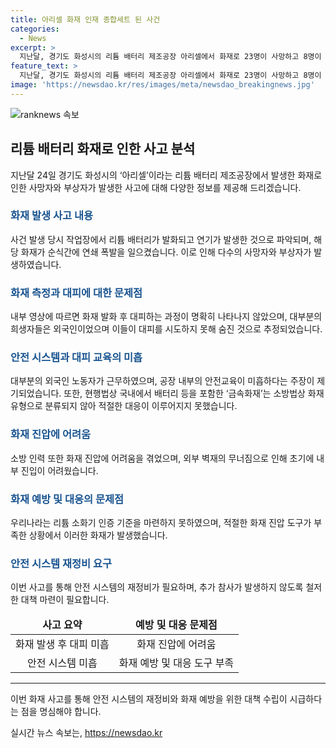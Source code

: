 ```yaml
---
title: 아리셀 화재 인재 종합세트 된 사건
categories:
  - News
excerpt: >
  지난달, 경기도 화성시의 리튬 배터리 제조공장 아리셀에서 화재로 23명이 사망하고 8명이 중상을 입었다. 내부 영상은 42초 내에 연기가 찰 때까지 경고 없이 화재를 보여주었다. 공장은 국내에서 리튬 배터리를 진화할 수 있는 소화기가 없는 등 안전 시스템이 부실했다. 사망자 대부분은 외국인으로, 불법파견과 안전 점검 부실도 지적되었다. 정부는 화재 원인과 책임을 밝혀 추가 참사를 막아야 한다.
feature_text: >
  지난달, 경기도 화성시의 리튬 배터리 제조공장 아리셀에서 화재로 23명이 사망하고 8명이 중상을 입었다. 내부 영상은 42초 내에 연기가 찰 때까지 경고 없이 화재를 보여주었다. 공장은 국내에서 리튬 배터리를 진화할 수 있는 소화기가 없는 등 안전 시스템이 부실했다. 사망자 대부분은 외국인으로, 불법파견과 안전 점검 부실도 지적되었다. 정부는 화재 원인과 책임을 밝혀 추가 참사를 막아야 한다.
image: 'https://newsdao.kr/res/images/meta/newsdao_breakingnews.jpg'
---
```


<p><img src="https://newsdao.kr/res/images/meta/newsdao_breakingnews.jpg" alt="ranknews 속보" /></p>

<h2 data-ke-size="size26">리튬 배터리 화재로 인한 사고 분석</h2>

<p data-ke-size="size16">지난달 24일 경기도 화성시의 ‘아리셀’이라는 리튬 배터리 제조공장에서 발생한 화재로 인한 사망자와 부상자가 발생한 사고에 대해 다양한 정보를 제공해 드리겠습니다.</p>

<h3><b><span style="color: #1a5490;">화재 발생 사고 내용</span></b></h3>

<p data-ke-size="size16">사건 발생 당시 작업장에서 리튬 배터리가 발화되고 연기가 발생한 것으로 파악되며, 해당 화재가 순식간에 연쇄 폭발을 일으켰습니다. 이로 인해 다수의 사망자와 부상자가 발생하였습니다.</p>

<h3><b><span style="color: #1a5490;">화재 측정과 대피에 대한 문제점</span></b></h3>

<p data-ke-size="size16">내부 영상에 따르면 화재 발화 후 대피하는 과정이 명확히 나타나지 않았으며, 대부분의 희생자들은 외국인이었으며 이들이 대피를 시도하지 못해 숨진 것으로 추정되었습니다.</p>

<h3><b><span style="color: #1a5490;">안전 시스템과 대피 교육의 미흡</span></b></h3>

<p data-ke-size="size16">대부분의 외국인 노동자가 근무하였으며, 공장 내부의 안전교육이 미흡하다는 주장이 제기되었습니다. 또한, 현행법상 국내에서 배터리 등을 포함한 ‘금속화재’는 소방법상 화재 유형으로 분류되지 않아 적절한 대응이 이루어지지 못했습니다.</p>

<h3><b><span style="color: #1a5490;">화재 진압에 어려움</span></b></h3>

<p data-ke-size="size16">소방 인력 또한 화재 진압에 어려움을 겪었으며, 외부 벽재의 무너짐으로 인해 초기에 내부 진입이 어려웠습니다.</p>

<h3><b><span style="color: #1a5490;">화재 예방 및 대응의 문제점</span></b></h3>

<p data-ke-size="size16">우리나라는 리튬 소화기 인증 기준을 마련하지 못하였으며, 적절한 화재 진압 도구가 부족한 상황에서 이러한 화재가 발생했습니다.</p>

<h3><b><span style="color: #1a5490;">안전 시스템 재정비 요구</span></b></h3>

<p data-ke-size="size16">이번 사고를 통해 안전 시스템의 재정비가 필요하며, 추가 참사가 발생하지 않도록 철저한 대책 마련이 필요합니다.</p>

<table>
<thead>
<tr>
<td style="text-align: center; height: 17px;"><b>사고 요약</b></td>
<td style="text-align: center; height: 17px;"><b>예방 및 대응 문제점</b></td>
</tr>
</thead>
<tbody>
<tr>
<td style="text-align: center; height: 17px;">화재 발생 후 대피 미흡<br></td>
<td style="text-align: center; height: 17px;">화재 진압에 어려움</td>
</tr>
<tr>
<td style="text-align: center; height: 17px;">안전 시스템 미흡</td>
<td style="text-align: center; height: 17px;">화재 예방 및 대응 도구 부족</td>
</tr>
</tbody>
</table>

<hr>

<p data-ke-size="size16">이번 화재 사고를 통해 안전 시스템의 재정비와 화재 예방을 위한 대책 수립이 시급하다는 점을 명심해야 합니다. </p>
실시간 뉴스 속보는, <a href="https://newsdao.kr" rel="dofollow">https://newsdao.kr</a>


